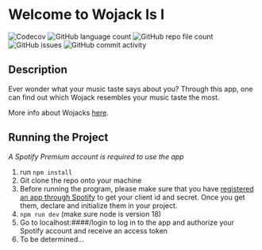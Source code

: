 # Welcome to Wojack Is I


![Codecov](https://img.shields.io/codecov/c/github/MustafaAliDS/SpotifyAPI-Project?style=plastic)   ![GitHub language count](https://img.shields.io/github/languages/count/MustafaAliDS/SpotifyAPI-Project) ![GitHub repo file count](https://img.shields.io/github/directory-file-count/MustafaAliDS/SpotifyAPI-Project) ![GitHub issues](https://img.shields.io/github/issues/MustafaAliDS/SpotifyAPI-Project) ![GitHub commit activity](https://img.shields.io/github/commit-activity/m/MustafaAliDS/SpotifyAPI-Project)


## Description

Ever wonder what your music taste says about you? Through this app, one can find out which Wojack resembles your music taste the most.

More info about Wojacks [here](https://en.wikipedia.org/wiki/Wojak).

## Running the Project

*A Spotify Premium account is required to use the app*

1. run `npm install`
2. Git clone the repo onto your machine
3. Before running the program, please make sure that you have [registered an app through Spotify](https://developer.spotify.com/dashboard/applications) to get your client id and secret. Once you get them, declare and initialize them in your project.
4. `npm run dev` (make sure node is version 18)
5. Go to localhost:####/login to log in to the app and authorize your Spotify account and receive an access token
6.  To be determined... 